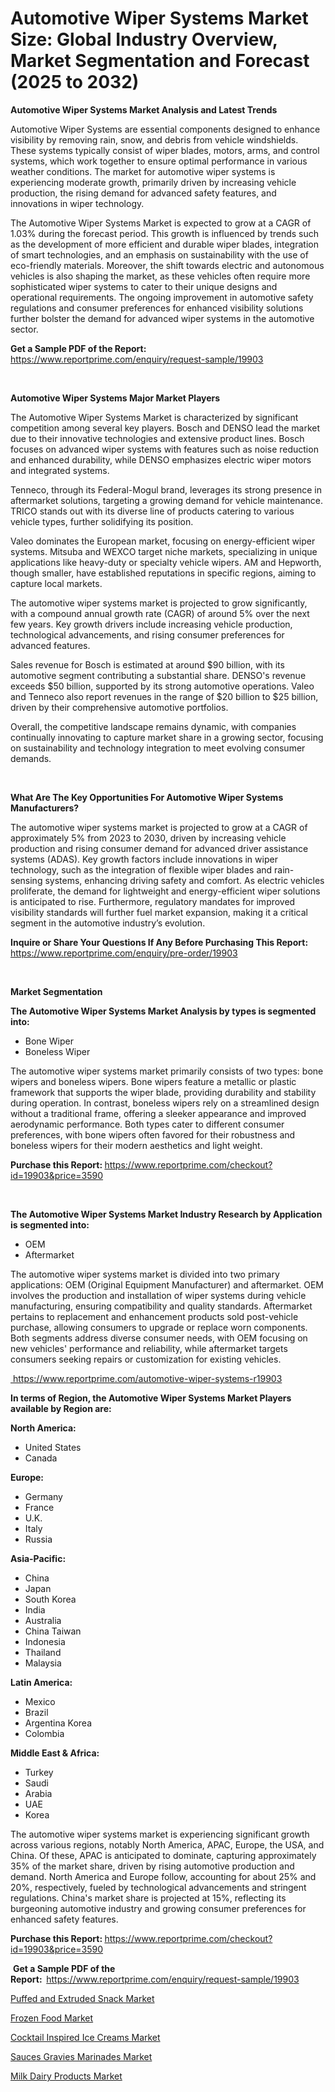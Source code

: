 <p><h1>Automotive Wiper Systems Market Size: Global Industry Overview, Market Segmentation and Forecast (2025 to 2032)</h1></p><p><strong>Automotive Wiper Systems Market Analysis and Latest Trends</strong></p>
<p><p>Automotive Wiper Systems are essential components designed to enhance visibility by removing rain, snow, and debris from vehicle windshields. These systems typically consist of wiper blades, motors, arms, and control systems, which work together to ensure optimal performance in various weather conditions. The market for automotive wiper systems is experiencing moderate growth, primarily driven by increasing vehicle production, the rising demand for advanced safety features, and innovations in wiper technology.</p><p>The Automotive Wiper Systems Market is expected to grow at a CAGR of 1.03% during the forecast period. This growth is influenced by trends such as the development of more efficient and durable wiper blades, integration of smart technologies, and an emphasis on sustainability with the use of eco-friendly materials. Moreover, the shift towards electric and autonomous vehicles is also shaping the market, as these vehicles often require more sophisticated wiper systems to cater to their unique designs and operational requirements. The ongoing improvement in automotive safety regulations and consumer preferences for enhanced visibility solutions further bolster the demand for advanced wiper systems in the automotive sector.</p></p>
<p><strong>Get a Sample PDF of the Report:&nbsp;</strong> <a href="https://www.reportprime.com/enquiry/request-sample/19903?utm_campaign=3255&utm_medium=2&utm_source=Github&utm_content=ia&utm_term=17032025&utm_id=automotive-wiper-systems">https://www.reportprime.com/enquiry/request-sample/19903</a></p>
<p>&nbsp;</p>
<p><strong>Automotive Wiper Systems Major Market Players</strong></p>
<p><p>The Automotive Wiper Systems Market is characterized by significant competition among several key players. Bosch and DENSO lead the market due to their innovative technologies and extensive product lines. Bosch focuses on advanced wiper systems with features such as noise reduction and enhanced durability, while DENSO emphasizes electric wiper motors and integrated systems.</p><p>Tenneco, through its Federal-Mogul brand, leverages its strong presence in aftermarket solutions, targeting a growing demand for vehicle maintenance. TRICO stands out with its diverse line of products catering to various vehicle types, further solidifying its position.</p><p>Valeo dominates the European market, focusing on energy-efficient wiper systems. Mitsuba and WEXCO target niche markets, specializing in unique applications like heavy-duty or specialty vehicle wipers. AM and Hepworth, though smaller, have established reputations in specific regions, aiming to capture local markets.</p><p>The automotive wiper systems market is projected to grow significantly, with a compound annual growth rate (CAGR) of around 5% over the next few years. Key growth drivers include increasing vehicle production, technological advancements, and rising consumer preferences for advanced features. </p><p>Sales revenue for Bosch is estimated at around $90 billion, with its automotive segment contributing a substantial share. DENSO's revenue exceeds $50 billion, supported by its strong automotive operations. Valeo and Tenneco also report revenues in the range of $20 billion to $25 billion, driven by their comprehensive automotive portfolios.</p><p>Overall, the competitive landscape remains dynamic, with companies continually innovating to capture market share in a growing sector, focusing on sustainability and technology integration to meet evolving consumer demands.</p></p>
<p>&nbsp;</p>
<p><strong>What Are The Key Opportunities For Automotive Wiper Systems Manufacturers?</strong></p>
<p><p>The automotive wiper systems market is projected to grow at a CAGR of approximately 5% from 2023 to 2030, driven by increasing vehicle production and rising consumer demand for advanced driver assistance systems (ADAS). Key growth factors include innovations in wiper technology, such as the integration of flexible wiper blades and rain-sensing systems, enhancing driving safety and comfort. As electric vehicles proliferate, the demand for lightweight and energy-efficient wiper solutions is anticipated to rise. Furthermore, regulatory mandates for improved visibility standards will further fuel market expansion, making it a critical segment in the automotive industry’s evolution.</p></p>
<p><strong>Inquire or Share Your Questions If Any Before Purchasing This Report:</strong> <a href="https://www.reportprime.com/enquiry/pre-order/19903?utm_campaign=3255&utm_medium=2&utm_source=Github&utm_content=ia&utm_term=17032025&utm_id=automotive-wiper-systems">https://www.reportprime.com/enquiry/pre-order/19903</a></p>
<p>&nbsp;</p>
<p><strong>Market Segmentation</strong></p>
<p><strong>The Automotive Wiper Systems Market Analysis by types is segmented into:</strong></p>
<p><ul><li>Bone Wiper</li><li>Boneless Wiper</li></ul></p>
<p><p>The automotive wiper systems market primarily consists of two types: bone wipers and boneless wipers. Bone wipers feature a metallic or plastic framework that supports the wiper blade, providing durability and stability during operation. In contrast, boneless wipers rely on a streamlined design without a traditional frame, offering a sleeker appearance and improved aerodynamic performance. Both types cater to different consumer preferences, with bone wipers often favored for their robustness and boneless wipers for their modern aesthetics and light weight.</p></p>
<p><strong>Purchase this Report:&nbsp;</strong><a href="https://www.reportprime.com/checkout?id=19903&price=3590&utm_campaign=3255&utm_medium=2&utm_source=Github&utm_content=ia&utm_term=17032025&utm_id=automotive-wiper-systems">https://www.reportprime.com/checkout?id=19903&price=3590</a></p>
<p>&nbsp;</p>
<p><strong>The Automotive Wiper Systems Market Industry Research by Application is segmented into:</strong></p>
<p><ul><li>OEM</li><li>Aftermarket</li></ul></p>
<p><p>The automotive wiper systems market is divided into two primary applications: OEM (Original Equipment Manufacturer) and aftermarket. OEM involves the production and installation of wiper systems during vehicle manufacturing, ensuring compatibility and quality standards. Aftermarket pertains to replacement and enhancement products sold post-vehicle purchase, allowing consumers to upgrade or replace worn components. Both segments address diverse consumer needs, with OEM focusing on new vehicles' performance and reliability, while aftermarket targets consumers seeking repairs or customization for existing vehicles.</p></p>
<p><a href="https://www.reportprime.com/automotive-wiper-systems-r19903?utm_campaign=3255&utm_medium=2&utm_source=Github&utm_content=ia&utm_term=17032025&utm_id=automotive-wiper-systems">&nbsp;https://www.reportprime.com/automotive-wiper-systems-r19903</a></p>
<p><strong>In terms of Region, the Automotive Wiper Systems Market Players available by Region are:</strong></p>
<p>
    <p> <strong> North America: </strong>
        <ul>
            <li>United States</li>
            <li>Canada</li>
        </ul>
        </p> 
    <p> <strong> Europe: </strong>
        <ul>
            <li>Germany</li>
            <li>France</li>
            <li>U.K.</li>
            <li>Italy</li>
            <li>Russia</li>
        </ul>
        </p> 
    <p> <strong> Asia-Pacific: </strong>
        <ul>
            <li>China</li>
            <li>Japan</li>
            <li>South Korea</li>
            <li>India</li>
            <li>Australia</li>
            <li>China Taiwan</li>
            <li>Indonesia</li>
            <li>Thailand</li>
            <li>Malaysia</li>
        </ul>
        </p> 
    <p> <strong> Latin America: </strong>
        <ul>
            <li>Mexico</li>
            <li>Brazil</li>
            <li>Argentina Korea</li>
            <li>Colombia</li>
        </ul>
        </p> 
    <p> <strong> Middle East & Africa: </strong>
        <ul>
            <li>Turkey</li>
            <li>Saudi</li>
            <li>Arabia</li>
            <li>UAE</li>
            <li>Korea</li>
        </ul>
    </p>
    </p>
<p><p>The automotive wiper systems market is experiencing significant growth across various regions, notably North America, APAC, Europe, the USA, and China. Of these, APAC is anticipated to dominate, capturing approximately 35% of the market share, driven by rising automotive production and demand. North America and Europe follow, accounting for about 25% and 20%, respectively, fueled by technological advancements and stringent regulations. China's market share is projected at 15%, reflecting its burgeoning automotive industry and growing consumer preferences for enhanced safety features.</p></p>
<p><strong>Purchase this Report: </strong><a href="https://www.reportprime.com/checkout?id=19903&price=3590&utm_campaign=3255&utm_medium=2&utm_source=Github&utm_content=ia&utm_term=17032025&utm_id=automotive-wiper-systems">https://www.reportprime.com/checkout?id=19903&price=3590</a></p>
<p>&nbsp;<strong>Get a Sample PDF of the Report:&nbsp;&nbsp;</strong><a href="https://www.reportprime.com/enquiry/request-sample/19903?utm_campaign=3255&utm_medium=2&utm_source=Github&utm_content=ia&utm_term=17032025&utm_id=automotive-wiper-systems">https://www.reportprime.com/enquiry/request-sample/19903</a></p>
<p><strong></strong></p>
<p><p><a href="https://www.linkedin.com/pulse/puffed-extruded-snack-market-analysis-identifying-24jpc?utm_campaign=3255&utm_medium=2&utm_source=Github&utm_content=ia&utm_term=17032025&utm_id=automotive-wiper-systems">Puffed and Extruded Snack Market</a></p><p><a href="https://www.linkedin.com/pulse/comprehensive-analysis-frozen-food-market-macro-overview-115-cagr-z4gmc?utm_campaign=3255&utm_medium=2&utm_source=Github&utm_content=ia&utm_term=17032025&utm_id=automotive-wiper-systems">Frozen Food Market</a></p><p><a href="https://www.linkedin.com/pulse/from-2025-2032-industryrevenue-generation-current-cagr136as-xwrtc?utm_campaign=3255&utm_medium=2&utm_source=Github&utm_content=ia&utm_term=17032025&utm_id=automotive-wiper-systems">Cocktail Inspired Ice Creams Market</a></p><p><a href="https://www.linkedin.com/pulse/sauces-gravies-marinades-market-size-report-projected-cagr-47-offers-rg3nc?utm_campaign=3255&utm_medium=2&utm_source=Github&utm_content=ia&utm_term=17032025&utm_id=automotive-wiper-systems">Sauces Gravies Marinades Market</a></p><p><a href="https://www.linkedin.com/pulse/milk-dairy-products-market-size-share-analysis-2025-2032-segmentation-gzunc?utm_campaign=3255&utm_medium=2&utm_source=Github&utm_content=ia&utm_term=17032025&utm_id=automotive-wiper-systems">Milk Dairy Products Market</a></p></p>